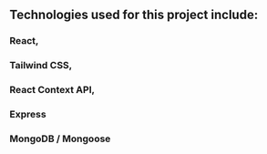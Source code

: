 ## Technologies used for this project include:
  
### React,
### Tailwind CSS,
### React Context API,
### Express
### MongoDB / Mongoose





